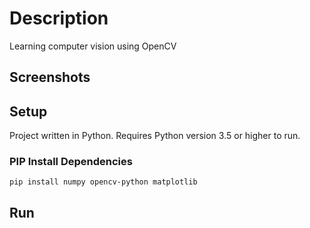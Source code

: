 # Description
Learning computer vision using OpenCV

## Screenshots

## Setup
Project written in Python. Requires Python version 3.5 or higher to run.

### PIP Install Dependencies
`pip install numpy opencv-python matplotlib`

## Run



